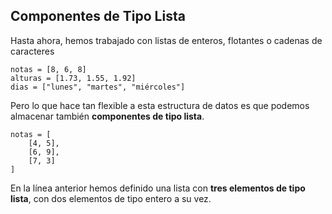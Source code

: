 ## Componentes de Tipo Lista

Hasta ahora, hemos trabajado con listas de enteros, flotantes o cadenas de caracteres

```
notas = [8, 6, 8]
alturas = [1.73, 1.55, 1.92]
dias = ["lunes", "martes", "miércoles"]
```

Pero lo que hace tan flexible a esta estructura de datos es que podemos almacenar también **componentes de tipo lista**.

```
notas = [
    [4, 5], 
    [6, 9], 
    [7, 3] 
]
```

En la línea anterior hemos definido una lista con **tres elementos de tipo lista**, con dos elementos de tipo entero a su vez.








